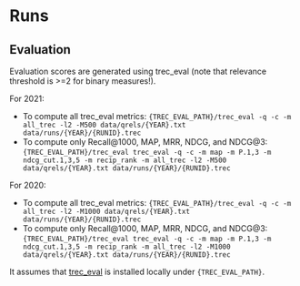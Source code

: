 # Runs 

## Evaluation

Evaluation scores are generated using trec_eval (note that relevance threshold is >=2 for binary measures!).

For 2021:
  * To compute all trec_eval metrics:
        `{TREC_EVAL_PATH}/trec_eval -q -c -m all_trec -l2 -M500 data/qrels/{YEAR}.txt data/runs/{YEAR}/{RUNID}.trec`
  * To compute only Recall@1000, MAP, MRR, NDCG, and NDCG@3: 
        `{TREC_EVAL_PATH}/trec_eval trec_eval -q -c -m map -m P.1,3 -m ndcg_cut.1,3,5 -m recip_rank -m all_trec -l2 -M500 data/qrels/{YEAR}.txt data/runs/{YEAR}/{RUNID}.trec` 

For 2020:
  * To compute all trec_eval metrics:
        `{TREC_EVAL_PATH}/trec_eval -q -c -m all_trec -l2 -M1000 data/qrels/{YEAR}.txt data/runs/{YEAR}/{RUNID}.trec`
  * To compute only Recall@1000, MAP, MRR, NDCG, and NDCG@3: 
        `{TREC_EVAL_PATH}/trec_eval trec_eval -q -c -m map -m P.1,3 -m ndcg_cut.1,3,5 -m recip_rank -m all_trec -l2 -M1000 data/qrels/{YEAR}.txt data/runs/{YEAR}/{RUNID}.trec` 

It assumes that [trec_eval](https://github.com/usnistgov/trec_eval) is installed locally under `{TREC_EVAL_PATH}`.